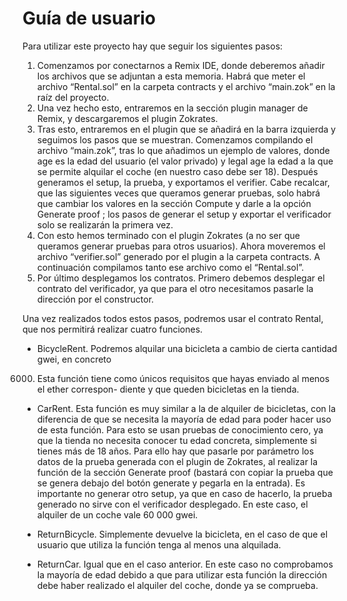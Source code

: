 # Guía de usuario
Para utilizar este proyecto hay que seguir los siguientes pasos:

1. Comenzamos por conectarnos a Remix IDE, donde deberemos añadir los archivos que se adjuntan
a esta memoria. Habrá que meter el archivo “Rental.sol” en la carpeta contracts y el archivo
“main.zok” en la raı́z del proyecto.
2. Una vez hecho esto, entraremos en la sección plugin manager de Remix, y descargaremos el
plugin Zokrates.
3. Tras esto, entraremos en el plugin que se añadirá en la barra izquierda y seguimos los pasos que
se muestran. Comenzamos compilando el archivo “main.zok”, tras lo que añadimos un ejemplo
de valores, donde age es la edad del usuario (el valor privado) y legal age la edad a la que se
permite alquilar el coche (en nuestro caso debe ser 18). Después generamos el setup, la prueba,
y exportamos el verifier. Cabe recalcar, que las siguientes veces que queramos generar pruebas,
solo habrá que cambiar los valores en la sección Compute y darle a la opción Generate proof ; los
pasos de generar el setup y exportar el verificador solo se realizarán la primera vez.
14. Con esto hemos terminado con el plugin Zokrates (a no ser que queramos generar pruebas para
otros usuarios). Ahora moveremos el archivo “verifier.sol” generado por el plugin a la carpeta
contracts. A continuación compilamos tanto ese archivo como el “Rental.sol”.
5. Por último desplegamos los contratos. Primero debemos desplegar el contrato del verificador, ya
que para el otro necesitamos pasarle la dirección por el constructor.


Una vez realizados todos estos pasos, podremos usar el contrato Rental, que nos permitirá realizar
cuatro funciones.


* BicycleRent. Podremos alquilar una bicicleta a cambio de cierta cantidad gwei, en concreto
6000. Esta función tiene como únicos requisitos que hayas enviado al menos el ether correspon-
diente y que queden bicicletas en la tienda.

* CarRent. Esta función es muy similar a la de alquiler de bicicletas, con la diferencia de que se
necesita la mayorı́a de edad para poder hacer uso de esta función. Para esto se usan pruebas de
conocimiento cero, ya que la tienda no necesita conocer tu edad concreta, simplemente si tienes
más de 18 años. Para ello hay que pasarle por parámetro los datos de la prueba generada con
el plugin de Zokrates, al realizar la función de la sección Generate proof (bastará con copiar
la prueba que se genera debajo del botón generate y pegarla en la entrada). Es importante no
generar otro setup, ya que en caso de hacerlo, la prueba generado no sirve con el verificador
desplegado. En este caso, el alquiler de un coche vale 60 000 gwei.

* ReturnBicycle. Simplemente devuelve la bicicleta, en el caso de que el usuario que utiliza la
función tenga al menos una alquilada.

* ReturnCar. Igual que en el caso anterior. En este caso no comprobamos la mayorı́a de edad
debido a que para utilizar esta función la dirección debe haber realizado el alquiler del coche,
donde ya se comprueba.
